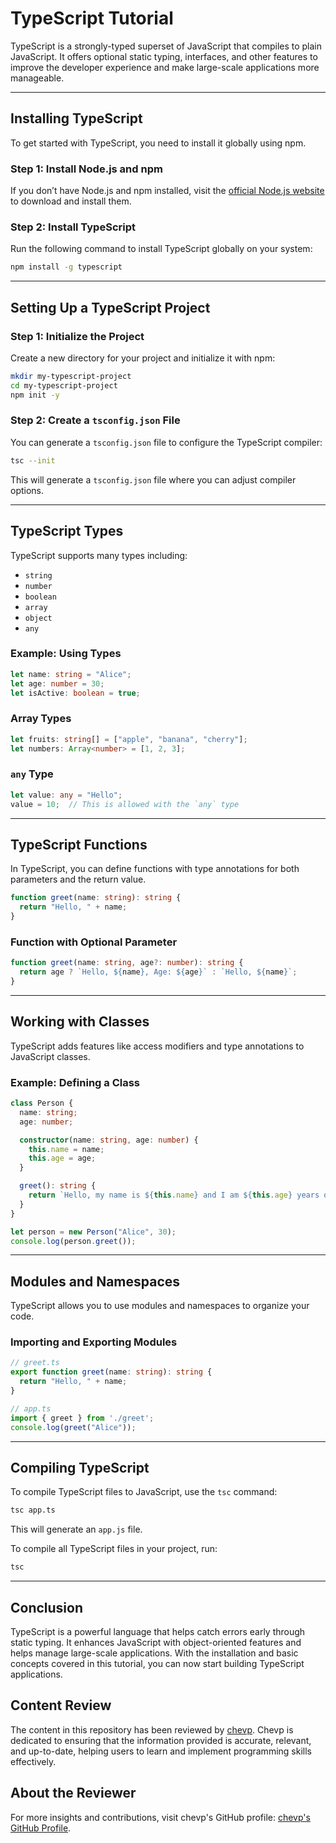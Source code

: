 
# TypeScript Tutorial

TypeScript is a strongly-typed superset of JavaScript that compiles to plain JavaScript. It offers optional static typing, interfaces, and other features to improve the developer experience and make large-scale applications more manageable.

---

## Installing TypeScript

To get started with TypeScript, you need to install it globally using npm.

### Step 1: Install Node.js and npm
If you don’t have Node.js and npm installed, visit the [official Node.js website](https://nodejs.org/) to download and install them.

### Step 2: Install TypeScript
Run the following command to install TypeScript globally on your system:

```bash
npm install -g typescript
```

---

## Setting Up a TypeScript Project

### Step 1: Initialize the Project
Create a new directory for your project and initialize it with npm:

```bash
mkdir my-typescript-project
cd my-typescript-project
npm init -y
```

### Step 2: Create a `tsconfig.json` File
You can generate a `tsconfig.json` file to configure the TypeScript compiler:

```bash
tsc --init
```

This will generate a `tsconfig.json` file where you can adjust compiler options.

---

## TypeScript Types

TypeScript supports many types including:

- `string`
- `number`
- `boolean`
- `array`
- `object`
- `any`

### Example: Using Types

```typescript
let name: string = "Alice";
let age: number = 30;
let isActive: boolean = true;
```

### Array Types

```typescript
let fruits: string[] = ["apple", "banana", "cherry"];
let numbers: Array<number> = [1, 2, 3];
```

### `any` Type

```typescript
let value: any = "Hello";
value = 10;  // This is allowed with the `any` type
```

---

## TypeScript Functions

In TypeScript, you can define functions with type annotations for both parameters and the return value.

```typescript
function greet(name: string): string {
  return "Hello, " + name;
}
```

### Function with Optional Parameter

```typescript
function greet(name: string, age?: number): string {
  return age ? `Hello, ${name}, Age: ${age}` : `Hello, ${name}`;
}
```

---

## Working with Classes

TypeScript adds features like access modifiers and type annotations to JavaScript classes.

### Example: Defining a Class

```typescript
class Person {
  name: string;
  age: number;

  constructor(name: string, age: number) {
    this.name = name;
    this.age = age;
  }

  greet(): string {
    return `Hello, my name is ${this.name} and I am ${this.age} years old.`;
  }
}

let person = new Person("Alice", 30);
console.log(person.greet());
```

---

## Modules and Namespaces

TypeScript allows you to use modules and namespaces to organize your code.

### Importing and Exporting Modules

```typescript
// greet.ts
export function greet(name: string): string {
  return "Hello, " + name;
}

// app.ts
import { greet } from './greet';
console.log(greet("Alice"));
```

---

## Compiling TypeScript

To compile TypeScript files to JavaScript, use the `tsc` command:

```bash
tsc app.ts
```

This will generate an `app.js` file.

To compile all TypeScript files in your project, run:

```bash
tsc
```

---

## Conclusion

TypeScript is a powerful language that helps catch errors early through static typing. It enhances JavaScript with object-oriented features and helps manage large-scale applications. With the installation and basic concepts covered in this tutorial, you can now start building TypeScript applications.

## Content Review

The content in this repository has been reviewed by [chevp](https://github.com/chevp). Chevp is dedicated to ensuring that the information provided is accurate, relevant, and up-to-date, helping users to learn and implement programming skills effectively.

## About the Reviewer

For more insights and contributions, visit chevp's GitHub profile: [chevp's GitHub Profile](https://github.com/chevp).
